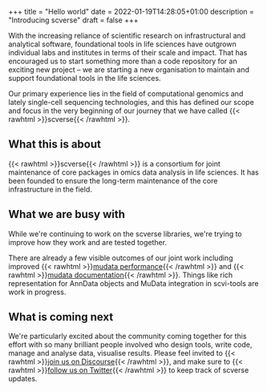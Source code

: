 +++
title = "Hello world"
date = 2022-01-19T14:28:05+01:00
description = "Introducing scverse"
draft = false
+++

With the increasing reliance of scientific research on infrastructural and analytical software, foundational tools in life sciences have outgrown individual labs and institutes in terms of their scale and impact. That has encouraged us to start something more than a code repository for an exciting new project – we are starting a new organisation to maintain and support foundational tools in the life sciences.

Our primary experience lies in the field of computational genomics and lately single-cell sequencing technologies, and this has defined our scope and focus in the very beginning of our journey that we have called {{< rawhtml >}}<span class="backticked">scverse</span>{{< /rawhtml >}}.

## What this is about

{{< rawhtml >}}<span class="backticked">scverse</span>{{< /rawhtml >}} is a consortium for joint maintenance of core packages in omics data analysis in life sciences. It has been founded to ensure the long-term maintenance of the core infrastructure in the field.

## What we are busy with

While we're continuing to work on the scverse libraries, we're trying to improve how they work and are tested together.

There are already a few visible outcomes of our joint work including improved {{< rawhtml >}}<a href="https://mudata.readthedocs.io/en/latest/changelog.html#v0-1-2" target="_blank">mudata performance</a>{{< /rawhtml >}} and {{< rawhtml >}}<a href="https://mudata.readthedocs.io/en/latest/" target="_blank">mudata documentation</a>{{< /rawhtml >}}. Things like rich representation for AnnData objects and MuData integration in scvi-tools are work in progress.

## What is coming next

We're particularly excited about the community coming together for this effort with so many brilliant people involved who design tools, write code, manage and analyse data, visualise results. Please feel invited to {{< rawhtml >}}<a href="https://discourse.scverse.org/" target="_blank">join us on Discourse</a>{{< /rawhtml >}}, and make sure to {{< rawhtml >}}<a href="https://twitter.com/scanpy_team" target="_blank">follow us on Twitter</a>{{< /rawhtml >}} to keep track of scverse updates.
